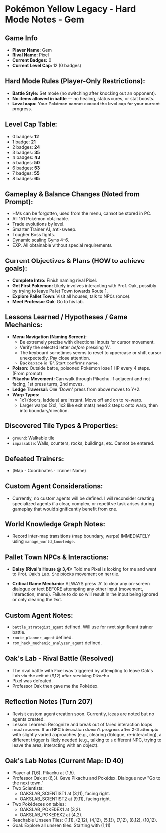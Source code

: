 # Pokémon Yellow Legacy - Hard Mode Notes - Gem

## Game Info
*   **Player Name:** Gem
*   **Rival Name:** Pixel
*   **Current Badges:** 0
*   **Current Level Cap:** 12 (0 badges)

## Hard Mode Rules (Player-Only Restrictions):
*   **Battle Style:** Set mode (no switching after knocking out an opponent).
*   **No items allowed in battle** — no healing, status cures, or stat boosts.
*   **Level caps:** Your Pokémon cannot exceed the level cap for your current progress.

## Level Cap Table:
*   0 badges: **12**
*   1 badge: **21**
*   2 badges: **24**
*   3 badges: **35**
*   4 badges: **43**
*   5 badges: **50**
*   6 badges: **53**
*   7 badges: **55**
*   8 badges: **65**

## Gameplay & Balance Changes (Noted from Prompt):
*   HMs can be forgotten, used from the menu, cannot be stored in PC.
*   All 151 Pokémon obtainable.
*   Trade evolutions by level.
*   Smarter Trainer AI, anti-sweep.
*   Tougher Boss fights.
*   Dynamic scaling Gyms 4–6.
*   EXP. All obtainable without special requirements.

## Current Objectives & Plans (HOW to achieve goals):
*   **Complete Intro:** Finish naming rival Pixel.
*   **Get First Pokémon:** Likely involves interacting with Prof. Oak, possibly by trying to leave Pallet Town towards Route 1.
*   **Explore Pallet Town:** Visit all houses, talk to NPCs (once).
*   **Meet Professor Oak:** Go to his lab.

## Lessons Learned / Hypotheses / Game Mechanics:
*   **Menu Navigation (Naming Screen):**
    *   Be extremely precise with directional inputs for cursor movement.
    *   Verify the selected letter *before* pressing 'A'.
    *   The keyboard sometimes seems to reset to uppercase or shift cursor unexpectedly. Pay close attention.
    *   Backspace is 'B'. Start confirms name.
*   **Poison:** Outside battle, poisoned Pokémon lose 1 HP every 4 steps. (From prompt)
*   **Pikachu Movement:** Can walk through Pikachu. If adjacent and not facing, 1st press turns, 2nd moves.
*   **Ledge Traversal:** One 'Down' press from above moves to Y+2.
*   **Warp Types:**
    *   1x1 (doors, ladders) are instant. Move off and on to re-warp.
    *   Larger warps (2x1, 1x2 like exit mats) need 2 steps: onto warp, then into boundary/direction.

## Discovered Tile Types & Properties:
*   `ground`: Walkable tile.
*   `impassable`: Walls, counters, rocks, buildings, etc. Cannot be entered.

## Defeated Trainers:
*   (Map - Coordinates - Trainer Name)

## Custom Agent Considerations:
*   Currently, no custom agents will be defined. I will reconsider creating specialized agents if a clear, complex, or repetitive task arises during gameplay that would significantly benefit from one.

## World Knowledge Graph Notes:
*   Record inter-map transitions (map boundary, warps) IMMEDIATELY using `manage_world_knowledge`.

## Pallet Town NPCs & Interactions:
*   **Daisy (Rival's House @ 3,4):** Told me Pixel is looking for me and went to Prof. Oak's Lab. She blocks movement on her tile.

*   **Critical Game Mechanic:** ALWAYS press 'A' to clear any on-screen dialogue or text BEFORE attempting any other input (movement, interaction, menu). Failure to do so will result in the input being ignored or only clearing the text.

## Custom Agent Notes:
*   `battle_strategist_agent` defined. Will use for next significant trainer battle.
*   `route_planner_agent` defined.
*   `rom_hack_mechanic_analyzer_agent` defined.

## Oak's Lab - Rival Battle (Resolved)
*   The rival battle with Pixel was triggered by attempting to leave Oak's Lab via the exit at (6,12) after receiving Pikachu.
*   Pixel was defeated.
*   Professor Oak then gave me the Pokédex.

## Reflection Notes (Turn 207)
*   Revisit custom agent creation soon. Currently, ideas are noted but no agents created.
*   Lesson Learned: Recognize and break out of failed interaction loops much sooner. If an NPC interaction doesn't progress after 2-3 attempts with slightly varied approaches (e.g., clearing dialogue, re-interacting), a different trigger is likely needed (e.g., talking to a different NPC, trying to leave the area, interacting with an object).

## Oak's Lab Notes (Current Map: ID 40)
*   Player at (1,6). Pikachu at (1,5).
*   Professor Oak at (6,3). Gave Pikachu and Pokédex. Dialogue now "Go to the next town."
*   Two Scientists:
    *   OAKSLAB_SCIENTIST1 at (3,11), facing right.
    *   OAKSLAB_SCIENTIST2 at (9,11), facing right.
*   Two Pokédexes on tables:
    *   OAKSLAB_POKEDEX1 at (3,2).
    *   OAKSLAB_POKEDEX2 at (4,2).
*   Reachable Unseen Tiles: (1,11), (2,12), (4,12), (5,12), (7,12), (8,12), (10,12).
*   Goal: Explore all unseen tiles. Starting with (1,11).